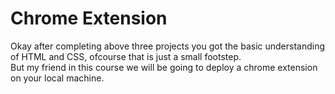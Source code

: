 <h1>Chrome Extension</h1>
<p>Okay after completing above three projects you got the basic understanding of HTML and CSS, ofcourse that is just a small footstep.
<br>But my friend in this course we will be going to deploy a chrome extension on your local machine. </p>
